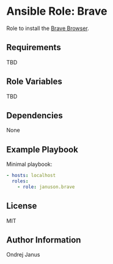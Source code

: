 Ansible Role: Brave
=========

Role to install the [Brave Browser](https://brave.com/).

Requirements
------------

TBD

Role Variables
--------------

TBD

Dependencies
------------

None

Example Playbook
----------------
Minimal playbook:

```yaml
- hosts: localhost
  roles:
    - role: januson.brave
```

License
-------

MIT

Author Information
------------------

Ondrej Janus